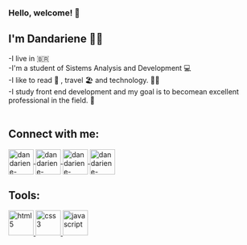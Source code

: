 ### Hello, welcome! 👋
## I'm Dandariene :woman_technologist:

-I live in :brazil: <br>
-I'm a student of Sistems Analysis and Development :computer:<br>
-I like to read :open_book: , travel :beach_umbrella:  and technology. :woman_technologist:<br>
-I study front end development and my goal is to becomean excellent professional in the field. :1st_place_medal: 
<br>
<br>

## Connect with me:
<div>
<a href="https://www.linkedin.com/in/dandariene-rp-braz/" target="blank">
  <img align="center" alt="dandariene-linkedin" height="50" width="50" src="https://cdn.icon-icons.com/icons2/99/PNG/128/linkedin_socialnetwork_17441.png" style="max-width:100%;">
</a>

<a href="https://www.instagram.com/dandarienebraz/" target="blank">
  <img align="center" alt="dandariene-instagram" height="50" width="50" src="https://cdn.icon-icons.com/icons2/836/PNG/128/Instagram_icon-icons.com_66804.png" style="max-width:100%;">
</a>

<a href="https://wa.me/5511986659382" target="blank">
  <img align="center" alt="dandariene-telefone" height="50" width="50" src="https://cdn.icon-icons.com/icons2/41/PNG/128/whichapplication_conversation_email_phone_7097.png" style="max-width:100%;">
</a>

<a href="mailto:dandariene@hotmail.com" target="blank">
  <img align="center" alt="dandariene-email" height="50" width="50" src="https://cdn.icon-icons.com/icons2/272/PNG/512/Email_30017.png" style="max-width:100%;">
</a>
</div>

</p>
<h2 align="left"> Tools:</h2>
<p 
align="left"> 
<a href="https://www.w3.org/html/" target="_blank"> <img src="https://cdn.icon-icons.com/icons2/2415/PNG/512/html_plain_wordmark_logo_icon_146476.png" alt="html5" width="50" height="50"/> </a> 
<a href="https://www.w3schools.com/css/" target="_blank"> <img src="https://cdn.icon-icons.com/icons2/2415/PNG/512/css_plain_wordmark_logo_icon_146574.png" alt="css3" width="50" height="50"/> </a>
<a href="https://developer.mozilla.org/en-US/docs/Web/JavaScript" target="_blank"> <img src="https://cdn.icon-icons.com/icons2/2108/PNG/512/javascript_icon_130900.png" alt="javascript" width="50" height="50"/> </a>





<!--
**Dandariene/Dandariene** is a ✨ _special_ ✨ repository because its `README.md` (this file) appears on your GitHub profile.

Here are some ideas to get you started:

- 🔭 I’m currently working on ...
- 🌱 I’m currently learning ...
- 👯 I’m looking to collaborate on ...
- 🤔 I’m looking for help with ...
- 💬 Ask me about ...
- 📫 How to reach me: ...
- 😄 Pronouns: ...
- ⚡ Fun fact: ...
-->

